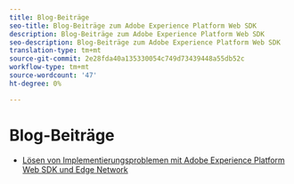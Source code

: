 ```yaml
---
title: Blog-Beiträge
seo-title: Blog-Beiträge zum Adobe Experience Platform Web SDK
description: Blog-Beiträge zum Adobe Experience Platform Web SDK
seo-description: Blog-Beiträge zum Adobe Experience Platform Web SDK
translation-type: tm+mt
source-git-commit: 2e28fda40a135330054c749d73439448a55db52c
workflow-type: tm+mt
source-wordcount: '47'
ht-degree: 0%

---
```



# Blog-Beiträge

* [Lösen von Implementierungsproblemen mit Adobe Experience Platform Web SDK und Edge Network](https://medium.com/adobetech/solving-implementation-pain-points-with-adobe-experience-platform-web-sdk-and-edge-network-880b635e6819)
